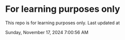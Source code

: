 # For learning purposes only
This repo is for learning purposes only.
Last updated at

Sunday, November 17, 2024 7:00:56 AM

